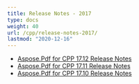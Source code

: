 ```yaml
---
title: Release Notes - 2017
type: docs
weight: 40
url: /cpp/release-notes-2017/
lastmod: "2020-12-16"
---
```


- [Aspose.Pdf for CPP 17.12 Release Notes](/pdf/cpp/aspose-pdf-for-cpp-17-12-release-notes/)
- [Aspose.Pdf for CPP 17.11 Release Notes](/pdf/cpp/aspose-pdf-for-cpp-17-11-release-notes/)
- [Aspose.Pdf for CPP 17.10 Release Notes](/pdf/cpp/aspose-pdf-for-cpp-17-10-release-notes/)
